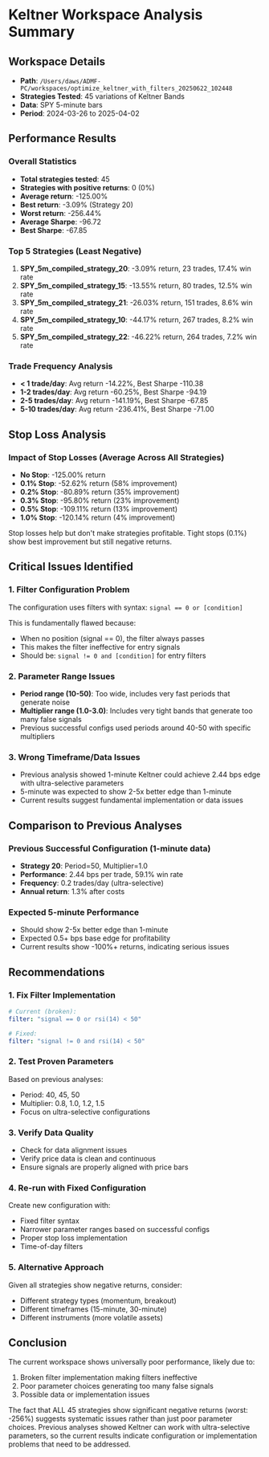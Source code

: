 # Keltner Workspace Analysis Summary

## Workspace Details
- **Path**: `/Users/daws/ADMF-PC/workspaces/optimize_keltner_with_filters_20250622_102448`
- **Strategies Tested**: 45 variations of Keltner Bands
- **Data**: SPY 5-minute bars
- **Period**: 2024-03-26 to 2025-04-02

## Performance Results

### Overall Statistics
- **Total strategies tested**: 45
- **Strategies with positive returns**: 0 (0%)
- **Average return**: -125.00%
- **Best return**: -3.09% (Strategy 20)
- **Worst return**: -256.44%
- **Average Sharpe**: -96.72
- **Best Sharpe**: -67.85

### Top 5 Strategies (Least Negative)
1. **SPY_5m_compiled_strategy_20**: -3.09% return, 23 trades, 17.4% win rate
2. **SPY_5m_compiled_strategy_15**: -13.55% return, 80 trades, 12.5% win rate  
3. **SPY_5m_compiled_strategy_21**: -26.03% return, 151 trades, 8.6% win rate
4. **SPY_5m_compiled_strategy_10**: -44.17% return, 267 trades, 8.2% win rate
5. **SPY_5m_compiled_strategy_22**: -46.22% return, 264 trades, 7.2% win rate

### Trade Frequency Analysis
- **< 1 trade/day**: Avg return -14.22%, Best Sharpe -110.38
- **1-2 trades/day**: Avg return -60.25%, Best Sharpe -94.19
- **2-5 trades/day**: Avg return -141.19%, Best Sharpe -67.85
- **5-10 trades/day**: Avg return -236.41%, Best Sharpe -71.00

## Stop Loss Analysis

### Impact of Stop Losses (Average Across All Strategies)
- **No Stop**: -125.00% return
- **0.1% Stop**: -52.62% return (58% improvement)
- **0.2% Stop**: -80.89% return (35% improvement)
- **0.3% Stop**: -95.80% return (23% improvement)
- **0.5% Stop**: -109.11% return (13% improvement)
- **1.0% Stop**: -120.14% return (4% improvement)

Stop losses help but don't make strategies profitable. Tight stops (0.1%) show best improvement but still negative returns.

## Critical Issues Identified

### 1. Filter Configuration Problem
The configuration uses filters with syntax: `signal == 0 or [condition]`

This is fundamentally flawed because:
- When no position (signal == 0), the filter always passes
- This makes the filter ineffective for entry signals
- Should be: `signal != 0 and [condition]` for entry filters

### 2. Parameter Range Issues
- **Period range (10-50)**: Too wide, includes very fast periods that generate noise
- **Multiplier range (1.0-3.0)**: Includes very tight bands that generate too many false signals
- Previous successful configs used periods around 40-50 with specific multipliers

### 3. Wrong Timeframe/Data Issues
- Previous analysis showed 1-minute Keltner could achieve 2.44 bps edge with ultra-selective parameters
- 5-minute was expected to show 2-5x better edge than 1-minute
- Current results suggest fundamental implementation or data issues

## Comparison to Previous Analyses

### Previous Successful Configuration (1-minute data)
- **Strategy 20**: Period=50, Multiplier=1.0
- **Performance**: 2.44 bps per trade, 59.1% win rate
- **Frequency**: 0.2 trades/day (ultra-selective)
- **Annual return**: 1.3% after costs

### Expected 5-minute Performance
- Should show 2-5x better edge than 1-minute
- Expected 0.5+ bps base edge for profitability
- Current results show -100%+ returns, indicating serious issues

## Recommendations

### 1. Fix Filter Implementation
```yaml
# Current (broken):
filter: "signal == 0 or rsi(14) < 50"

# Fixed:
filter: "signal != 0 and rsi(14) < 50"
```

### 2. Test Proven Parameters
Based on previous analyses:
- Period: 40, 45, 50
- Multiplier: 0.8, 1.0, 1.2, 1.5
- Focus on ultra-selective configurations

### 3. Verify Data Quality
- Check for data alignment issues
- Verify price data is clean and continuous
- Ensure signals are properly aligned with price bars

### 4. Re-run with Fixed Configuration
Create new configuration with:
- Fixed filter syntax
- Narrower parameter ranges based on successful configs
- Proper stop loss implementation
- Time-of-day filters

### 5. Alternative Approach
Given all strategies show negative returns, consider:
- Different strategy types (momentum, breakout)
- Different timeframes (15-minute, 30-minute)
- Different instruments (more volatile assets)

## Conclusion

The current workspace shows universally poor performance, likely due to:
1. Broken filter implementation making filters ineffective
2. Poor parameter choices generating too many false signals
3. Possible data or implementation issues

The fact that ALL 45 strategies show significant negative returns (worst: -256%) suggests systematic issues rather than just poor parameter choices. Previous analyses showed Keltner can work with ultra-selective parameters, so the current results indicate configuration or implementation problems that need to be addressed.